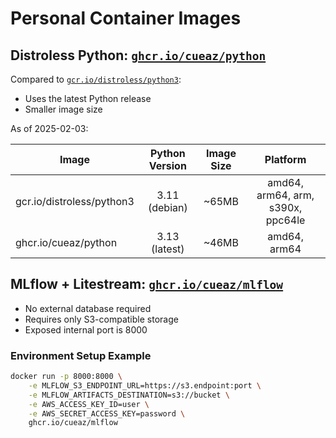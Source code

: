 # Personal Container Images

## Distroless Python: [`ghcr.io/cueaz/python`](//github.com/cueaz/library/pkgs/container/python)

Compared to [`gcr.io/distroless/python3`](//github.com/GoogleContainerTools/distroless/tree/main/python3):

-   Uses the latest Python release
-   Smaller image size

As of 2025-02-03:

| Image                     | Python Version | Image Size |             Platform              |
| ------------------------- | :------------: | :--------: | :-------------------------------: |
| gcr.io/distroless/python3 | 3.11 (debian)  |   ~65MB    | amd64, arm64, arm, s390x, ppc64le |
| ghcr.io/cueaz/python      | 3.13 (latest)  |   ~46MB    |           amd64, arm64            |

## MLflow + Litestream: [`ghcr.io/cueaz/mlflow`](//github.com/cueaz/library/pkgs/container/mlflow)

-   No external database required
-   Requires only S3-compatible storage
-   Exposed internal port is 8000

### Environment Setup Example

```bash
docker run -p 8000:8000 \
    -e MLFLOW_S3_ENDPOINT_URL=https://s3.endpoint:port \
    -e MLFLOW_ARTIFACTS_DESTINATION=s3://bucket \
    -e AWS_ACCESS_KEY_ID=user \
    -e AWS_SECRET_ACCESS_KEY=password \
    ghcr.io/cueaz/mlflow
```
